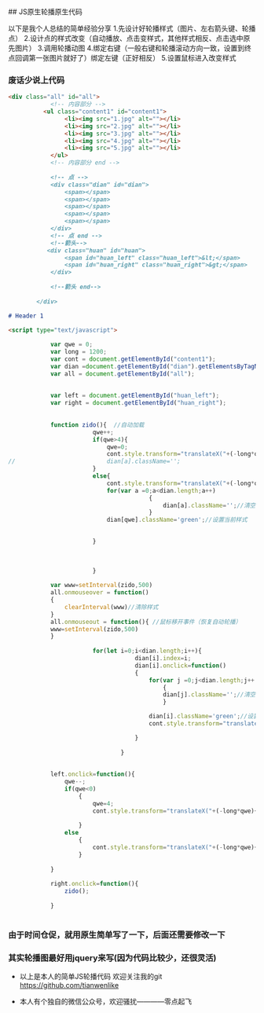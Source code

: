 <head>
   <meta name="baidu-site-verification" content="VH7GoIn02t" />
</head>
## JS原生轮播原生代码

以下是我个人总结的简单经验分享
1.先设计好轮播样式（图片、左右箭头键、轮播点）
2.设计点的样式改变（自动播放、点击变样式，其他样式相反、点击选中原先图片）
3.调用轮播动图
4.绑定右键（一般右键和轮播滚动方向一致，设置到终点回调第一张图片就好了）绑定左键（正好相反）
5.设置鼠标进入改变样式



### 废话少说上代码

```markdown
<div class="all" id="all">
		    <!-- 内容部分 -->
		  <ul class="content1" id="content1">
		        <li><img src="1.jpg" alt=""></li>
				<li><img src="2.jpg" alt=""></li>
				<li><img src="3.jpg" alt=""></li>
				<li><img src="4.jpg" alt=""></li>
				<li><img src="5.jpg" alt=""></li>
		    </ul>
		    <!-- 内容部分 end -->
		
		    <!-- 点 -->
		    <div class="dian" id="dian">
		        <span></span>
				<span></span>
				<span></span>
				<span></span>
				<span></span>
		    </div>
		    <!-- 点 end -->
		    <!--箭头-->
		   <div class="huan" id="huan">
		        <span id="huan_left" class="huan_left">&lt;</span>
		        <span id="huan_right" class="huan_right">&gt;</span>
		    </div>
		
		    <!--箭头 end-->
		
		</div>

# Header 1

<script type="text/javascript">
		
			var qwe = 0;
			var long = 1200;
			var cont = document.getElementById("content1");
			var dian =document.getElementById("dian").getElementsByTagName("span");
			var all = document.getElementById("all");
			
			
			var left = document.getElementById("huan_left");
			var right = document.getElementById("huan_right");
			
	
			function zido(){  //自动加载
						qwe++;
						if(qwe>4){
							qwe=0;
							cont.style.transform="translateX("+(-long*qwe)+"px)";
//							dian[a].className='';
						}
						else{
							cont.style.transform="translateX("+(-long*qwe)+"px)";
							for(var a =0;a<dian.length;a++)
										{
											dian[a].className='';//清空其他样式
										}
							dian[qwe].className='green';//设置当前样式

							
						}
						
						
						
						}
			
			var www=setInterval(zido,500)
			all.onmouseover = function()
			{
				clearInterval(www)//清除样式
			}
			all.onmouseout = function(){ //鼠标移开事件（恢复自动轮播）
			www=setInterval(zido,500)
			}
						
						for(let i=0;i<dian.length;i++){
									dian[i].index=i;
									dian[i].onclick=function()
									{
										for(var j =0;j<dian.length;j++ )
											{
											dian[j].className='';//清空其他样式
											}

										dian[i].className='green';//设置当前样式
										cont.style.transform="translateX("+(-long*i)+"px)";

									}
						
								}
				
			
			left.onclick=function(){
				qwe--;
				if(qwe<0)
					{
						qwe=4;
						cont.style.transform="translateX("+(-long*qwe)+"px)";
						
					}
				else
					{
						cont.style.transform="translateX("+(-long*qwe)+"px)";
					}
				
			}
			
			right.onclick=function(){
				zido();
				
			}
  
  ```
  
  
### 由于时间仓促，就用原生简单写了一下，后面还需要修改一下
### 其实轮播图最好用jquery来写(因为代码比较少，还很灵活)

- 以上是本人的简单JS轮播代码 欢迎关注我的git  https://github.com/tianwenlike

- 本人有个独自的微信公众号，欢迎骚扰————零点起飞
